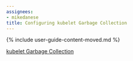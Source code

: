 ```yaml
---
assignees:
- mikedanese
title: Configuring kubelet Garbage Collection
---
```


{% include user-guide-content-moved.md %}

[kubelet Garbage Collection](/docs/concepts/cluster-administration/kubelet-garbage-collection/)
